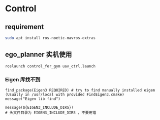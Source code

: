 # Control
## requirement
```bash
sudo apt install ros-noetic-mavros-extras
```

## ego_planner 实机使用
```bash
roslaunch control_for_gym uav_ctrl.launch
```

### Eigen 库找不到
```
find_package(Eigen3 REQUIRED) # try to find manually installed eigen (Usually in /usr/local with provided FindEigen3.cmake)
message("Eigen lib find")

message(${EIGEN3_INCLUDE_DIRS})
# 头文件目录为 EIGEN3_INCLUDE_DIRS ，不要用错

```


